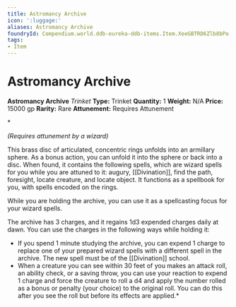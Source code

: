 ```yaml
---
title: Astromancy Archive
icon: ':luggage:'
aliases: Astromancy Archive
foundryId: Compendium.world.ddb-eureka-ddb-items.Item.XeeGBTRD6Zlb8bPo
tags:
- Item
---
```


# Astromancy Archive

**Astromancy Archive**
_Trinket_
**Type:** Trinket
**Quantity:** 1
**Weight:** N/A
**Price:** 15000 gp
**Rarity:** Rare
**Attunement:** Requires Attunement

*<div class="item-attunement"><i>(Requires attunement by a wizard)</i><p>This brass disc of articulated, concentric rings unfolds into an armillary sphere. As a bonus action, you can unfold it into the sphere or back into a disc. When found, it contains the following spells, which are wizard spells for you while you are attuned to it: augury, [[Divination]], find the path, foresight, locate creature, and locate object. It functions as a spellbook for you, with spells encoded on the rings.

While you are holding the archive, you can use it as a spellcasting focus for your wizard spells.

The archive has 3 charges, and it regains 1d3 expended charges daily at dawn. You can use the charges in the following ways while holding it:</p>
* If you spend 1 minute studying the archive, you can expend 1 charge to replace one of your prepared wizard spells with a different spell in the archive. The new spell must be of the [[Divination]] school.
* When a creature you can see within 30 feet of you makes an attack roll, an ability check, or a saving throw, you can use your reaction to expend 1 charge and force the creature to roll a d4 and apply the number rolled as a bonus or penalty (your choice) to the original roll. You can do this after you see the roll but before its effects are applied.*